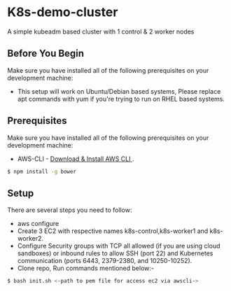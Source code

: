 # K8s-demo-cluster
A simple kubeadm based cluster with 1 control &amp; 2 worker nodes


## Before You Begin
Make sure you have installed all of the following prerequisites on your development machine:
* This setup will work on Ubuntu/Debian based systems, Please replace apt commands with yum if you're trying to run on RHEL based systems.

## Prerequisites
Make sure you have installed all of the following prerequisites on your development machine:
* AWS-CLI - [Download & Install AWS CLI ](https://docs.aws.amazon.com/cli/latest/userguide/getting-started-install.html).

```bash
$ npm install -g bower
```

## Setup
There are several steps you need to follow:
* aws configure
* Create 3 EC2 with respective names k8s-control,k8s-worker1 and k8s-worker2.
* Configure Security groups with TCP all allowed (if you are using cloud sandboxes) or inbound rules to allow SSH (port 22) and Kubernetes communication (ports 6443, 2379-2380, and 10250-10252).
* Clone repo, Run commands mentioned below:-

```bash
$ bash init.sh <-path to pem file for access ec2 via awscli->
```

